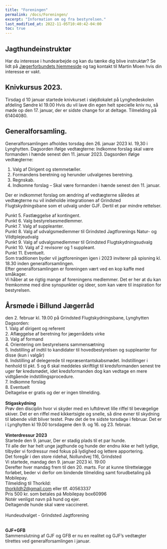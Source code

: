 ```yaml
---
title: "Foreningen"
permalink: /docs/Foreningen/
excerpt: "Information om og fra bestyrelsen."
last_modified_at: 2022-11-05T10:40:42-04:00
toc: true
---
```

## Jagthundeinstruktør
Har du interesse i hundearbejde og kan du tænke dig blive instruktør?
Se lidt på [Jægerforbundets hjemmeside](https://www.jaegerforbundet.dk/det-sker-i-dj/instruktor-uddannelserne/jagthundeinstruktor/) og tag kontakt til Martin Moen hvis din interesse er vakt.

## Knivkursus 2023.
Tirsdag d 10 januar startede knivkurset i sløjdlokalet på Lynghedeskolen afdeling Søndre kl 19.00
Hvis du vil lave din egen helt specielle kniv nu, så møde op den 17. januar, der er sidste change for at deltage.
Tilmelding på 61404080.

## Generalforsamling.
Generalforsamlingen afholdes torsdag den 26. januar 2023 kl. 19,30 i Lynghytten.
Dagsorden ifølge vedtægterne:
Indkomne forslag skal være formanden i hænde senest den 11. januar 2023.
Dagsorden ifølge vedtægterne:  
 1. Valg af Dirigent og stemmetæller.  
 2. Formandens beretning og herunder udvalgenes beretning.  
 3. Regnskab.  
 4. Indkomne forslag – Skal være formanden i hænde senest den 11. januar.  

Der er indkommet forslag om ændring af vedtægterne således at vedtægterne nu vil indeholde integrationen af Grindsted Flugtskydningsbane som et udvalg under GJF. Dertil et par mindre rettelser.


Punkt 5. Fastlæggelse af kontingent.  
Punkt 6. Valg bestyrelsesmedlemmer.  
Punkt 7. Valg af suppleanter.  
Punkt 8. Valg af udvalgsmedlemmer til Grindsted Jagtforenings Natur- og Vildtplejeudvalg  
Punkt 9. Valg af udvalgsmedlemmer til Grindsted Flugtskydningsudvalg  
Punkt 10. Valg af 2 revisorer og 1 suppleant.  
Punkt 11. Eventuelt.  
Som traditionen byder vil jagtforeningen igen i 2023 inviterer på spisning kl. 18.30 inden generalforsamlingen.  
Efter generalforsamlingen er foreningen vært ved en kop kaffe med småkager.<br />
Vi håber at se rigtig mange af foreningens medlemmer. Det er her at du kan fremkomme med dine synspunkter og ideer, som kan være til inspiration for bestyrelsen.
<br />
## Årsmøde i Billund Jægerråd 
den 2. februar kl. 19.00 på Grindsted Flugtskydningsbane, Lynghytten
<br />Dagsorden:
<br />1. Valg af dirigent og referent
<br />2. Aflæggelse af beretning for jægerrådets virke
<br />3. Valg af formand
<br />4. Orientering om bestyrelsens sammensætning
<br />5. Indstilling af indtil to kandidater til hovedbestyrelsen og suppleanter for disse (kun i valgår)
<br />6. Indstilling af delegerede til repræsentantskabsmødet. Indstillinger i henhold til pkt. 5 og 6 skal meddeles skriftligt til kredsformanden senest tre uger før kredsmødet, idet kredsformanden dog kan vedtage en mere vidtgående indstillingsprocedure.
<br />7. Indkomne forslag
<br />8. Eventuelt
<br />Deltagelse er gratis og der er ingen tilmelding.
<br />
<br /><strong>Stigaskydning</strong>
<br />Prøv den disciplin hvor vi skyder med en luftdrevet lille riffel til bevægelige skiver. 
Det er en riffel med kikkertsigte og snelle, så dine evner til skydning til løbende vildt bliver testet. 
Prøv det de tre sidste torsdage i februar. Det er i Lynghytten kl 19.00 torsdagene den 9. og 16. og 23. februar.
<br />
<br /><strong>Vinterdressur 2023</strong>
<br />Startede den 9. januar, Der er stadig plads til et par hunde.<br />
Til alle der har helt unge jagthunde og hunde der endnu ikke er helt lydige,
tilbyder vi fordressur med fokus på lydighed og lettere apportering.<br />
Det foregår i den store ridehal, Nollundvej 116, Grindsted<br />
Vi startede, mandag den 9. januar 2023 kl. 19:00<br />
Derefter hver mandag frem til den 20. marts. For at kunne tilrettelægge forløbet, beder vi derfor om
bindende tilmelding samt forudbetaling på Mobilepay.<br />
Tilmelding til Thorkild:<br />
thorkildh2@gmail.com eller tIf. 40563337<br />
Pris 500 kr. som betales pá Mobilepay box60996<br />
Notér venligst navn på hund og ejer.<br />
Deltagende hunde skal være vaccineret.<br /><br />
Hundeudvalget - Grindsted Jagtforening<br /><br />

<strong>GJF+GFB</strong><br />
Sammenslutning af GJF og GFB er nu en realitet og GJF’s vedtægter tilrettes ved generalforsamlingen i januar.<br />
<br />
